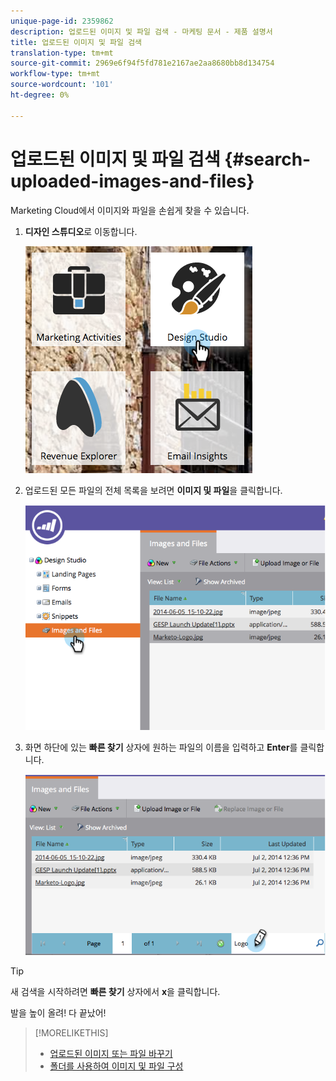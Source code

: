 ```yaml
---
unique-page-id: 2359862
description: 업로드된 이미지 및 파일 검색 - 마케팅 문서 - 제품 설명서
title: 업로드된 이미지 및 파일 검색
translation-type: tm+mt
source-git-commit: 2969e6f94f5fd781e2167ae2aa8680bb8d134754
workflow-type: tm+mt
source-wordcount: '101'
ht-degree: 0%

---
```



# 업로드된 이미지 및 파일 검색 {#search-uploaded-images-and-files}

Marketing Cloud에서 이미지와 파일을 손쉽게 찾을 수 있습니다.

1. **디자인 스튜디오**&#x200B;로 이동합니다.

   ![](assets/designstudio-1.png)

1. 업로드된 모든 파일의 전체 목록을 보려면 **이미지 및 파일**&#x200B;을 클릭합니다.

   ![](assets/image2014-9-16-11-3a44-3a4.png)

1. 화면 하단에 있는 **빠른 찾기** 상자에 원하는 파일의 이름을 입력하고 **Enter**&#x200B;를 클릭합니다.

   ![](assets/image2014-9-16-11-3a46-3a32.png)

>[!TIP]
>
>새 검색을 시작하려면 **빠른 찾기** 상자에서 **x**&#x200B;을 클릭합니다.

발을 높이 올려! 다 끝났어!

>[!MORELIKETHIS]
>
>* [업로드된 이미지 또는 파일 바꾸기](/help/marketo/product-docs/demand-generation/images-and-files/replace-an-uploaded-image-or-file.md)
>* [폴더를 사용하여 이미지 및 파일 구성](/help/marketo/product-docs/demand-generation/images-and-files/organize-your-images-and-files-using-folders.md)

